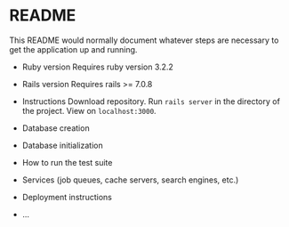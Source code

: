 # README

This README would normally document whatever steps are necessary to get the
application up and running.

* Ruby version
Requires ruby version 3.2.2

* Rails version
Requires rails >= 7.0.8

* Instructions
Download repository.
Run `rails server` in the directory of the project.
View on `localhost:3000`.

* Database creation

* Database initialization

* How to run the test suite

* Services (job queues, cache servers, search engines, etc.)

* Deployment instructions

* ...

